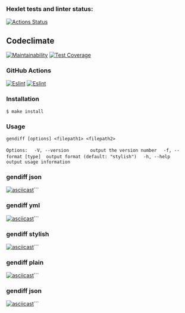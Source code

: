 ### Hexlet tests and linter status:
[![Actions Status](https://github.com/student892/frontend-project-lvl2/workflows/hexlet-check/badge.svg)](https://github.com/student892/frontend-project-lvl2/actions)
## Codeclimate
[![Maintainability](https://api.codeclimate.com/v1/badges/a99a88d28ad37a79dbf6/maintainability)](https://codeclimate.com/github/codeclimate/codeclimate/maintainability)
[![Test Coverage](https://api.codeclimate.com/v1/badges/a99a88d28ad37a79dbf6/test_coverage)](https://codeclimate.com/github/codeclimate/codeclimate/test_coverage)
### GitHub Actions
[![Eslint](https://github.com/student892/frontend-project-lvl2/workflows/eslint/badge.svg)](https://github.com/student892/frontend-project-lvl2/actions)
[![Eslint](https://github.com/student892/frontend-project-lvl2/workflows/jest/badge.svg)](https://github.com/student892/frontend-project-lvl2/actions)
### Installation
`$ make install`
### Usage
`gendiff [options] <filepath1> <filepath2>`

`Options:`
`  -V, --version        output the version number`
`  -f, --format [type]  output format (default: "stylish")`
`  -h, --help           output usage information`
### gendiff json
[![asciicast](https://asciinema.org/a/tTRct2iH5VuA8b4chzwq6YpwG.svg)](https://asciinema.org/a/tTRct2iH5VuA8b4chzwq6YpwG)```
### gendiff yml
[![asciicast](https://asciinema.org/a/j72bYBVeRfXx0noOwMsZUqqX6.svg)](https://asciinema.org/a/j72bYBVeRfXx0noOwMsZUqqX6)```
### gendiff stylish
[![asciicast](https://asciinema.org/a/UgqEKRdxXIj6f8vdLqWMNxfbe.svg)](https://asciinema.org/a/UgqEKRdxXIj6f8vdLqWMNxfbe)```
### gendiff plain
[![asciicast](http://asciinema.org/a/IiNfNT9lZCXGJNSh5UohwYKnn.svg)](http://asciinema.org/a/IiNfNT9lZCXGJNSh5UohwYKnn)```
### gendiff json
[![asciicast](https://asciinema.org/a/QclHJkoqtiR8lqPSkQj0SBbaQ.svg)](https://asciinema.org/a/QclHJkoqtiR8lqPSkQj0SBbaQ)```